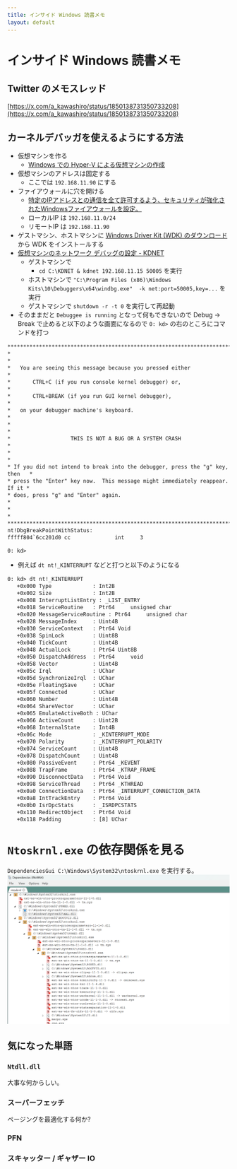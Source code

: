 ```yaml
---
title: インサイド Windows 読書メモ
layout: default
---
```


# インサイド Windows 読書メモ

## Twitter のメモスレッド

[https://x.com/a_kawashiro/status/1850138731350733208](https://x.com/a_kawashiro/status/1850138731350733208)

## カーネルデバッガを使えるようにする方法
- 仮想マシンを作る
    - [Windows での Hyper-V による仮想マシンの作成](https://learn.microsoft.com/ja-jp/virtualization/hyper-v-on-windows/quick-start/create-virtual-machine)
- 仮想マシンのアドレスは固定する
    - ここでは `192.168.11.90` にする
- ファイアウォールに穴を開ける
    - [特定のIPアドレスとの通信を全て許可するよう、セキュリティが強化されたWindowsファイアウォールを設定。](https://bluehircine.wordpress.com/2012/08/21/%E7%89%B9%E5%AE%9A%E3%81%AEip%E3%82%A2%E3%83%89%E3%83%AC%E3%82%B9%E3%81%A8%E3%81%AE%E9%80%9A%E4%BF%A1%E3%82%92%E5%85%A8%E3%81%A6%E8%A8%B1%E5%8F%AF%E3%81%99%E3%82%8B%E3%82%88%E3%81%86%E3%80%81%E3%82%BB/)
    - ローカルIP は `192.168.11.0/24`
    - リモートIP は `192.168.11.90`
- ゲストマシン、ホストマシンに [Windows Driver Kit (WDK) のダウンロード](https://learn.microsoft.com/ja-jp/windows-hardware/drivers/download-the-wdk) から WDK をインストールする
- [仮想マシンのネットワーク デバッグの設定 - KDNET](https://learn.microsoft.com/ja-jp/windows-hardware/drivers/debugger/setting-up-network-debugging-of-a-virtual-machine-host)
    - ゲストマシンで
        - `cd C:\KDNET & kdnet 192.168.11.15 50005` を実行
    - ホストマシンで `"C:\Program Files (x86)\Windows Kits\10\Debuggers\x64\windbg.exe"  -k net:port=50005,key=...` を実行
    - ゲストマシンで `shutdown -r -t 0` を実行して再起動
- そのままだと `Debuggee is running` となって何もできないので Debug -> Break で止めると以下のような画面になるので `0: kd>` の右のところにコマンドを打つ

```
*******************************************************************************
*                                                                             *
*   You are seeing this message because you pressed either                    *
*       CTRL+C (if you run console kernel debugger) or,                       *
*       CTRL+BREAK (if you run GUI kernel debugger),                          *
*   on your debugger machine's keyboard.                                      *
*                                                                             *
*                   THIS IS NOT A BUG OR A SYSTEM CRASH                       *
*                                                                             *
* If you did not intend to break into the debugger, press the "g" key, then   *
* press the "Enter" key now.  This message might immediately reappear.  If it *
* does, press "g" and "Enter" again.                                          *
*                                                                             *
*******************************************************************************
nt!DbgBreakPointWithStatus:
fffff804`6cc201d0 cc              int     3
```
```
0: kd>
```

- 例えば `dt nt!_KINTERRUPT` などと打つと以下のようになる

```
0: kd> dt nt!_KINTERRUPT
   +0x000 Type             : Int2B
   +0x002 Size             : Int2B
   +0x008 InterruptListEntry : _LIST_ENTRY
   +0x018 ServiceRoutine   : Ptr64     unsigned char 
   +0x020 MessageServiceRoutine : Ptr64     unsigned char 
   +0x028 MessageIndex     : Uint4B
   +0x030 ServiceContext   : Ptr64 Void
   +0x038 SpinLock         : Uint8B
   +0x040 TickCount        : Uint4B
   +0x048 ActualLock       : Ptr64 Uint8B
   +0x050 DispatchAddress  : Ptr64     void 
   +0x058 Vector           : Uint4B
   +0x05c Irql             : UChar
   +0x05d SynchronizeIrql  : UChar
   +0x05e FloatingSave     : UChar
   +0x05f Connected        : UChar
   +0x060 Number           : Uint4B
   +0x064 ShareVector      : UChar
   +0x065 EmulateActiveBoth : UChar
   +0x066 ActiveCount      : Uint2B
   +0x068 InternalState    : Int4B
   +0x06c Mode             : _KINTERRUPT_MODE
   +0x070 Polarity         : _KINTERRUPT_POLARITY
   +0x074 ServiceCount     : Uint4B
   +0x078 DispatchCount    : Uint4B
   +0x080 PassiveEvent     : Ptr64 _KEVENT
   +0x088 TrapFrame        : Ptr64 _KTRAP_FRAME
   +0x090 DisconnectData   : Ptr64 Void
   +0x098 ServiceThread    : Ptr64 _KTHREAD
   +0x0a0 ConnectionData   : Ptr64 _INTERRUPT_CONNECTION_DATA
   +0x0a8 IntTrackEntry    : Ptr64 Void
   +0x0b0 IsrDpcStats      : _ISRDPCSTATS
   +0x110 RedirectObject   : Ptr64 Void
   +0x118 Padding          : [8] UChar
```

# `Ntoskrnl.exe` の依存関係を見る

`DependenciesGui C:\Windows\System32\ntoskrnl.exe` を実行する。
![Ntoskrnl.exe の依存関係](./DependencyOfNtoskrnl.png)

## 気になった単語

### `Ntdll.dll`

大事な何からしい。

### スーパーフェッチ

ページングを最適化する何か?

### PFN

### スキャッター / ギャザー IO